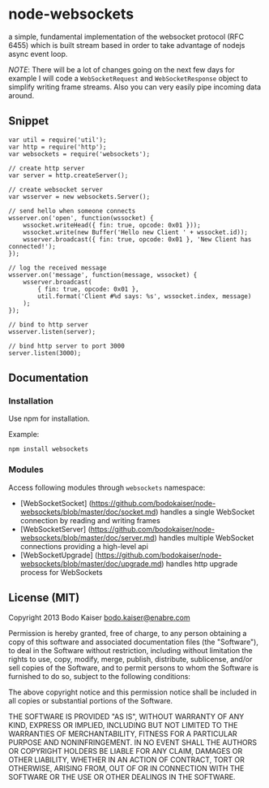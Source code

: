 # node-websockets

a simple, fundamental implementation of the websocket protocol (RFC 6455) which
is built stream based in order to take advantage of nodejs async event loop.

*NOTE*: There will be a lot of changes going on the next few days for example
I will code a `WebSocketRequest` and `WebSocketResponse` object to simplify
writing frame streams. Also you can very easily pipe incoming data around.

## Snippet

```
var util = require('util');
var http = require('http');
var websockets = require('websockets');

// create http server
var server = http.createServer();

// create websocket server
var wsserver = new websockets.Server();

// send hello when someone connects
wsserver.on('open', function(wssocket) {
    wssocket.writeHead({ fin: true, opcode: 0x01 }));
    wssocket.write(new Buffer('Hello new Client ' + wssocket.id));
    wsserver.broadcast({ fin: true, opcode: 0x01 }, 'New Client has connected!');
});

// log the received message
wsserver.on('message', function(message, wssocket) {
    wsserver.broadcast(
        { fin: true, opcode: 0x01 },
        util.format('Client #%d says: %s', wssocket.index, message)
    );
});

// bind to http server
wsserver.listen(server);

// bind http server to port 3000
server.listen(3000);
```

## Documentation

### Installation

Use npm for installation.

Example:

    npm install websockets

### Modules

Access following modules through `websockets` namespace:

* [WebSocketSocket]
(https://github.com/bodokaiser/node-websockets/blob/master/doc/socket.md)
handles a single WebSocket connection by reading and writing frames
* [WebSocketServer]
(https://github.com/bodokaiser/node-websockets/blob/master/doc/server.md)
handles multiple WebSocket connections providing a high-level api
* [WebSocketUpgrade]
(https://github.com/bodokaiser/node-websockets/blob/master/doc/upgrade.md)
handles http upgrade process for WebSockets

## License (MIT)

Copyright 2013 Bodo Kaiser <bodo.kaiser@enabre.com>

Permission is hereby granted, free of charge, to any person obtaining
a copy of this software and associated documentation files (the
"Software"), to deal in the Software without restriction, including
without limitation the rights to use, copy, modify, merge, publish,
distribute, sublicense, and/or sell copies of the Software, and to
permit persons to whom the Software is furnished to do so, subject to
the following conditions:

The above copyright notice and this permission notice shall be
included in all copies or substantial portions of the Software.

THE SOFTWARE IS PROVIDED "AS IS", WITHOUT WARRANTY OF ANY KIND,
EXPRESS OR IMPLIED, INCLUDING BUT NOT LIMITED TO THE WARRANTIES OF
MERCHANTABILITY, FITNESS FOR A PARTICULAR PURPOSE AND
NONINFRINGEMENT. IN NO EVENT SHALL THE AUTHORS OR COPYRIGHT HOLDERS BE
LIABLE FOR ANY CLAIM, DAMAGES OR OTHER LIABILITY, WHETHER IN AN ACTION
OF CONTRACT, TORT OR OTHERWISE, ARISING FROM, OUT OF OR IN CONNECTION
WITH THE SOFTWARE OR THE USE OR OTHER DEALINGS IN THE SOFTWARE.

